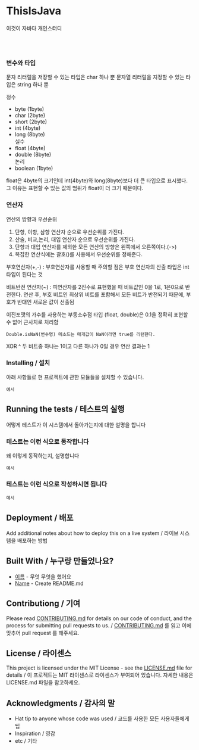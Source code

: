 # ThisIsJava
이것이 자바다 개인스터디

<br><br>
### 변수와 타입
문자 리터럴을 저장할 수 있는 타입은 char 하나 뿐
문자열 리터럴을 지정할 수 있는 타입은 string 하나 뿐

정수 
- byte (1byte)
- char (2byte)
- short (2byte)
- int (4byte)
- long (8byte)
<br>실수
- float (4byte)
- double (8byte)
<br>논리
- boolean (1byte)

float은 4byte의 크기인데 int(4byte)와 long(8byte)보다 더 큰 타입으로 표시했다.
그 이유는 표현할 수 있는 값의 범위가 float이 더 크기 때문이다.

### 연산자
연산의 방향과 우선순위
1. 단항, 이항, 삼항 연산자 순으로 우선순위를 가진다.
2. 산술, 비교,논리, 대입 연산자 순으로 우선순위를 가진다.
3. 단항과 대입 연산자를 제외한 모든 연산의 방향은 왼쪽에서 오른쪽이다.(->)
4. 복잡한 연산식에는 괄호()를 사용해서 우선순위를 정해준다.

부호연산자(+,-) : 부호연산자를 사용할 때 주의할 점은 부호 연산자의 산출 타입은 int 타입이 된다는 것

비트반전 연산자(~) : 피연산자를 2진수로 표현했을 때 비트값인 0을 1로, 1은0으로 반전한다.
연산 후, 부호 비트인 최상위 비트를 포함해서 모든 비트가 반전되기 때문에, 부호가 반대인 새로운 값이 선출됨

이진포맷의 가수를 사용하는 부동소수점 타입 (float, double)은 0.1을 정확히 표현할 수 없어 근사치로 처리함
```
Double.isNaN(변수명) 메소드는 매개값이 NaN이라면 true를 리턴한다.
```
XOR ^
두 비트중 하나는 1이고 다른 하나가 0일 경우 연산 결과는 1


### Installing / 설치

아래 사항들로 현 프로젝트에 관한 모듈들을 설치할 수 있습니다.

```
예시
```

## Running the tests / 테스트의 실행

어떻게 테스트가 이 시스템에서 돌아가는지에 대한 설명을 합니다

### 테스트는 이런 식으로 동작합니다

왜 이렇게 동작하는지, 설명합니다

```
예시
```

### 테스트는 이런 식으로 작성하시면 됩니다

```
예시
```

## Deployment / 배포

Add additional notes about how to deploy this on a live system / 라이브 시스템을 배포하는 방법

## Built With / 누구랑 만들었나요?

* [이름](링크) - 무엇 무엇을 했어요
* [Name](Link) - Create README.md

## Contributiong / 기여

Please read [CONTRIBUTING.md](https://gist.github.com/PurpleBooth/b24679402957c63ec426) for details on our code of conduct, and the process for submitting pull requests to us. / [CONTRIBUTING.md](https://gist.github.com/PurpleBooth/b24679402957c63ec426) 를 읽고 이에 맞추어 pull request 를 해주세요.

## License / 라이센스

This project is licensed under the MIT License - see the [LICENSE.md](https://gist.github.com/PurpleBooth/LICENSE.md) file for details / 이 프로젝트는 MIT 라이센스로 라이센스가 부여되어 있습니다. 자세한 내용은 LICENSE.md 파일을 참고하세요.

## Acknowledgments / 감사의 말

* Hat tip to anyone whose code was used / 코드를 사용한 모든 사용자들에게 팁
* Inspiration / 영감
* etc / 기타
